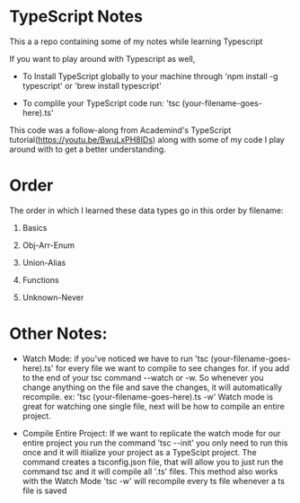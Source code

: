 # TypeScript Notes

This a a repo containing some of my notes while learning Typescript

If you want to play around with Typescript as well,

- To Install TypeScript globally to your machine
  through 'npm install -g typescript' or 'brew install typescript'

- To complile your TypeScript code run:
  'tsc (your-filename-goes-here).ts'

This code was a follow-along from Academind's TypeScript tutorial(https://youtu.be/BwuLxPH8IDs) along with some of my code I play around with to get a better understanding.

# Order

The order in which I learned these data types go in this order by filename:

1. Basics

2. Obj-Arr-Enum

3. Union-Alias

4. Functions

5. Unknown-Never

# Other Notes:

- Watch Mode:
  if you've noticed we have to run 'tsc (your-filename-goes-here).ts' for every file we want to compile to see changes for. if you add to the end of your tsc command --watch or -w. So whenever you change anything on the file and save the changes, it will automatically recompile.
  ex: 'tsc (your-filename-goes-here).ts -w'
  Watch mode is great for watching one single file, next will be how to compile an entire project.

- Compile Entire Project:
  If we want to replicate the watch mode for our entire project you run the command 'tsc --init' you only need to run this once and it will itiialize your project as a TypeScipt project. The command creates a tsconfig.json file, that will allow you to just run the command tsc and it will compile all '.ts' files. This method also works with the Watch Mode 'tsc -w' will recompile every ts file whenever a ts file is saved
